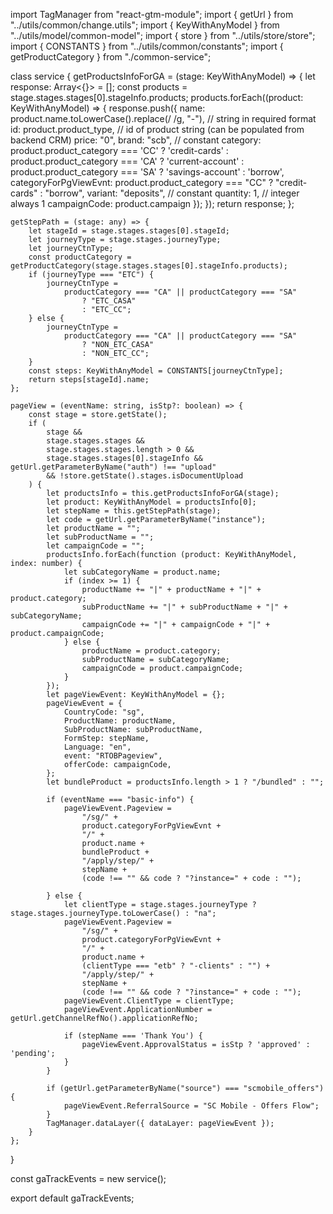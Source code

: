 import TagManager from "react-gtm-module";
import { getUrl } from "../utils/common/change.utils";
import { KeyWithAnyModel } from "../utils/model/common-model";
import { store } from "../utils/store/store";
import { CONSTANTS } from "../utils/common/constants";
import { getProductCategory } from "./common-service";

class service {
    getProductsInfoForGA = (stage: KeyWithAnyModel) => {
        let response: Array<{}> = [];
        const products = stage.stages.stages[0].stageInfo.products;
        products.forEach((product: KeyWithAnyModel) => {
            response.push({
                name: product.name.toLowerCase().replace(/ /g, "-"), // string in required format
                id: product.product_type, // id of product  string (can be populated from backend CRM)
                price: "0",
                brand: "scb", // constant
                category: product.product_category === 'CC' ? 'credit-cards' : product.product_category === 'CA' ? 'current-account' : product.product_category === 'SA' ? 'savings-account' : 'borrow',
                categoryForPgViewEvnt: product.product_category === "CC" ? "credit-cards" : "borrow",
                variant: "deposits", // constant
                quantity: 1, // integer always 1
                campaignCode: product.campaign
            });
        });
        return response;
    };

    getStepPath = (stage: any) => {
        let stageId = stage.stages.stages[0].stageId;
        let journeyType = stage.stages.journeyType;
        let journeyCtnType;
        const productCategory = getProductCategory(stage.stages.stages[0].stageInfo.products);
        if (journeyType === "ETC") {
            journeyCtnType =
                productCategory === "CA" || productCategory === "SA"
                    ? "ETC_CASA"
                    : "ETC_CC";
        } else {
            journeyCtnType =
                productCategory === "CA" || productCategory === "SA"
                    ? "NON_ETC_CASA"
                    : "NON_ETC_CC";
        }
        const steps: KeyWithAnyModel = CONSTANTS[journeyCtnType];
        return steps[stageId].name;
    };

    pageView = (eventName: string, isStp?: boolean) => {
        const stage = store.getState();
        if (
            stage &&
            stage.stages.stages &&
            stage.stages.stages.length > 0 &&
            stage.stages.stages[0].stageInfo && getUrl.getParameterByName("auth") !== "upload"
            && !store.getState().stages.isDocumentUpload
        ) {
            let productsInfo = this.getProductsInfoForGA(stage);
            let product: KeyWithAnyModel = productsInfo[0];
            let stepName = this.getStepPath(stage);
            let code = getUrl.getParameterByName("instance");
            let productName = "";
            let subProductName = "";
            let campaignCode = "";
            productsInfo.forEach(function (product: KeyWithAnyModel, index: number) {
                let subCategoryName = product.name;
                if (index >= 1) {
                    productName += "|" + productName + "|" + product.category;
                    subProductName += "|" + subProductName + "|" + subCategoryName;
                    campaignCode += "|" + campaignCode + "|" + product.campaignCode;
                } else {
                    productName = product.category;
                    subProductName = subCategoryName;
                    campaignCode = product.campaignCode;
                }
            });
            let pageViewEvent: KeyWithAnyModel = {};
            pageViewEvent = {
                CountryCode: "sg",
                ProductName: productName,
                SubProductName: subProductName,
                FormStep: stepName,
                Language: "en",
                event: "RTOBPageview",
                offerCode: campaignCode,
            };
            let bundleProduct = productsInfo.length > 1 ? "/bundled" : "";

            if (eventName === "basic-info") {
                pageViewEvent.Pageview =
                    "/sg/" +
                    product.categoryForPgViewEvnt +
                    "/" +
                    product.name +
                    bundleProduct +
                    "/apply/step/" +
                    stepName +
                    (code !== "" && code ? "?instance=" + code : "");

            } else {
                let clientType = stage.stages.journeyType ? stage.stages.journeyType.toLowerCase() : "na";
                pageViewEvent.Pageview =
                    "/sg/" +
                    product.categoryForPgViewEvnt +
                    "/" +
                    product.name +
                    (clientType === "etb" ? "-clients" : "") +
                    "/apply/step/" +
                    stepName +
                    (code !== "" && code ? "?instance=" + code : "");
                pageViewEvent.ClientType = clientType;
                pageViewEvent.ApplicationNumber = getUrl.getChannelRefNo().applicationRefNo;

                if (stepName === 'Thank You') {
                    pageViewEvent.ApprovalStatus = isStp ? 'approved' : 'pending';
                }
            }

            if (getUrl.getParameterByName("source") === "scmobile_offers") {
                pageViewEvent.ReferralSource = "SC Mobile - Offers Flow";
            }
            TagManager.dataLayer({ dataLayer: pageViewEvent });
        }
    };
}

const gaTrackEvents = new service();

export default gaTrackEvents;
